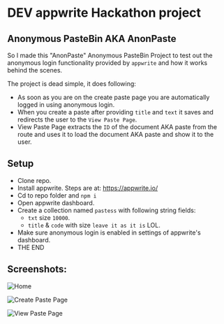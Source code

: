# DEV appwrite Hackathon project

## Anonymous PasteBin AKA AnonPaste

So I made this "AnonPaste" Anonymous PasteBin Project to test out the anonymous login functionality provided by `appwrite` and how it works behind the scenes.

The project is dead simple, it does following:

- As soon as you are on the create paste page you are automatically logged in using anonymous login.
- When you create a paste after providing `title` and `text` it saves and redirects the user to the `View Paste Page`.
- View Paste Page extracts the `ID` of the document AKA paste from the route and uses it to load the document AKA paste and show it to the user.

## Setup

- Clone repo.
- Install appwrite. Steps are at: https://appwrite.io/
- Cd to repo folder and `npm i`
- Open appwrite dashboard.
- Create a collection named `pastess` with following string fields:
  - `txt` size `10000`.
  - `title` & `code` with size `leave it as it is` LOL.
- Make sure anonymous login is enabled in settings of appwrite's dashboard.
- THE END

## Screenshots:

![Home](https://dev-to-uploads.s3.amazonaws.com/uploads/articles/t4384xtz96kkj9khelux.png)

![Create Paste Page](https://dev-to-uploads.s3.amazonaws.com/uploads/articles/8hs6l1hbdduiclvddv1s.png)

![View Paste Page](https://dev-to-uploads.s3.amazonaws.com/uploads/articles/ey0rui2nggiydgonmq3o.png)
